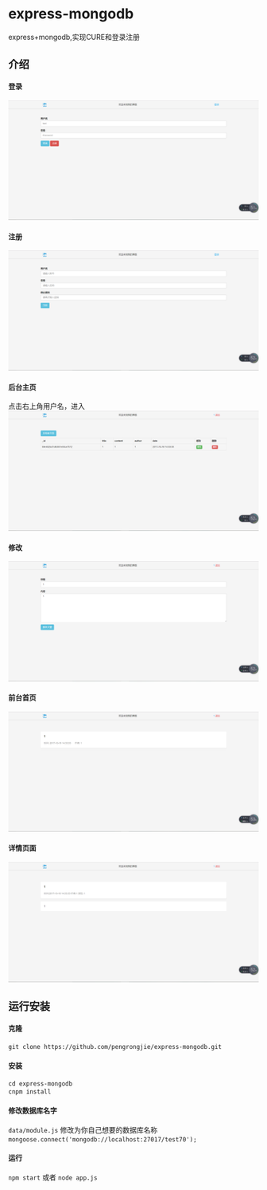 # express-mongodb
express+mongodb,实现CURE和登录注册
## 介绍
#### 登录
![](./doc/1508135589(1).png)
#### 注册
![](./doc/1508135594(1).png)
#### 后台主页
点击右上角用户名，进入
![](./doc/1508135618(1).png)
#### 修改
![](./doc/1508135625(1).png)
#### 前台首页
![](./doc/1508135632(1).png)
#### 详情页面
![](./doc/1508135638(1).png)
## 运行安装
#### 克隆
`
git clone https://github.com/pengrongjie/express-mongodb.git
`
#### 安装
```
cd express-mongodb
cnpm install
```
#### 修改数据库名字
`
data/module.js
`
修改为你自己想要的数据库名称
`
mongoose.connect('mongodb://localhost:27017/test70');
`
#### 运行
`
npm start
`
或者
`
node app.js
`
